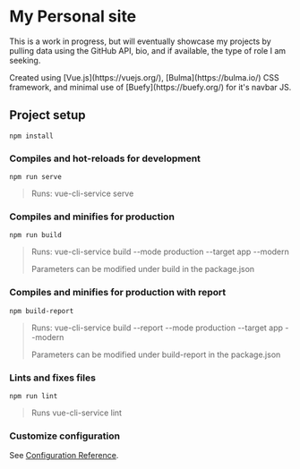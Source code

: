 # My Personal site
<p>This is a work in progress, but will eventually showcase my projects by pulling data using the GitHub API, bio, and if available, the type of role I am seeking.</p>
Created using [Vue.js](https://vuejs.org/), [Bulma](https://bulma.io/) CSS framework, and minimal use of [Buefy](https://buefy.org/) for it's navbar JS.

## Project setup
```
npm install
```

### Compiles and hot-reloads for development
```
npm run serve
```
>Runs: vue-cli-service serve

### Compiles and minifies for production
```
npm run build
```
><p>Runs: vue-cli-service build --mode production --target app --modern</p>
><p>Parameters can be modified under build in the package.json</p>

### Compiles and minifies for production with report
```
npm build-report
```
><p>Runs: vue-cli-service build --report --mode production --target app --modern</p>
><p>Parameters can be modified under build-report in the package.json</p>

### Lints and fixes files
```
npm run lint
```
>Runs vue-cli-service lint

### Customize configuration
See [Configuration Reference](https://cli.vuejs.org/config/).
